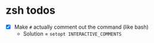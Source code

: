 # zsh todos

- [x] Make `#` actually comment out the command (like bash)
  - Solution = `setopt INTERACTIVE_COMMENTS`
